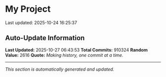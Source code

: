 # My Project


Last updated: 2025-10-24 16:25:37











































































































































































































































































































































































































































































































































































































































































































































































































































































































































































































































































































































































































































































































































































































































































































































































































































































































































































































































































































































































































































































































































































































































































































































































































































































































































































































































































































































































































































































































































































































































































































































































































































































































































































































































































































































































































































































































































































































































































































































































































































































































































































































































































































































































































































































































































































































































































































































































































































































































































































































































































































































































































































































































































































































































































































































































































































































































































































































































































































































































































































































































































































































































































































































































































































































































































































































































































































































































































































































































































































































































































































































































































































































































































































































































































































































































































































































































































































































































































































































































































































































































































































































































































































































































































































































































































































































































































































































































































































































































































































































































































































































































































































































































































































































































































































































































































































































































































































































































































































































































































































































































































































































































































































































































































































































































































































































































































































































































































































































































































































































































































































































































































































































































































































































































































































































































































































































































































































































































































































































































































































































































































































































































































































































































































































































































































































































































































































































































































































































































































































































































































































































































































































































































































































































































































































































































































































































































































































































































































































































































































































































































































































































































































































































































































































































































































































































































































































































































































































































































































































































































































































































































































































































































































































































































































































































































































































































































































































































































































































































































































































































































































































































































































































































































































































































































































































































































































































































































































































































































































































































































































































































































































































































































































































































































































































































































































































































































































































































































































































































































































































































































































































































































































































































































































































































































































































































































































































































































































































































































































































































































































































































































































































































































































































































































































































































































































































































































































































































































































































































































































































































































































































































































































































































































































































































































































































































































































































































































































































































































































































































































































































































































































































































































































































































































































































































































































































































































































































































































































































































































































































































































































































































































































































































































































































































































































































































































































































































































































































































































































































































































































































































































































































































































































































































































































































































































































































































































































































































































































































































































































































































































































































































































































































































































































































































































































































































































































































































































































































































































































































































































































































































































































































































































































































































































































































































































































































































































































































































































































































































































































































































































































































































































































































































































































































































































































































































































































































































































































































































































































































































































































































































































































































































































































































































































































































































































































































































































































































































































































































































































































































































































































































































































































































































































































































































































































































































































































































































































































































































































































































































































































































































































































































































































































































































































































































































































































































































































































































































































































































































































































































































































































































































































































































































































































































































































































































































































































































































































































































































































































































































































































































































































































































































































































































































































































































































































































































































































































































































































































































































































































































































































































































































































































































































































































































































































































































































































































































































































































































































































































































































































































































































































































































































































































































































































































































































































































































































































































































































































































































































































































































































































































































































































































































































































































































































































































































































































































































































































































































































































































































































































































































































































































































































































































































































































































































































































































































































































































































































































































































































































































































































































































































































































































































































































































































































































































































































































































































































































































































































































































































































































































































































































































































































































































































































































































































































































































































































































































































































































































































































































































































































































































































































































































































































































































































































































































































































































































































































































































































































































































































































































































































































































































































































































































































































































































































































































































































































































































































































































































































































































































































































































































































































































































































































































































































































































































































































































































































































































































































































































































































































































































































































































































































































































































































































































































































































































































































































































































































































































































































































































































































































































































































































































































































































































































































































































































































































































































































































































































































































































































































































































































































































































































































































































































































































































































































































































































































































































































































































































































































































































































































































































































































































































































































































































































































































































































































































































































































































































































































































































































































































































































































































































































































































































































































































































































































































































































































































































































































































































































































































































































































































































































































































































































































































































































































































































































































































































































































































































































































































































































































































































































































































































































































































































































































































































































































































































































































































































































































































































































































































































































































































































































































































































































































































































































































































































































































































































































































































































































































































































































































































































































































































































































































































































































































































































































































































































































































































































































































































































































































































































































































































































































































































































































































































































































































































































































































































































































































































































































































































































































































































































































































































































































































































































































































































































































































































































































































































































































































































































































































































































































































































































































































































































































































































































































































































































































































































































































































































































































































































































































































































































































































































































































































































































































































































































































































































































































































































































































































































































































































































































































































































































































































































































































































































































































































































































































































































































































































































































































































































































































































































































































































































































































































































































































































































































































































































































































































































































































































































































































































































































































































































































































































































































































































































































































































































































































































































































































































































































































































































































































































































































































































































































































































































































































































































































































































































































































































































































































































































































































































































































































































































































































































































































































































































































































































































































































































































































































































































































































































































































































































































































































































































































































































































































































































































































































































































































































































































































































































































































































































































































































































































































































































































































































































































































































































































































































































































































































































































































































































































































































































































































































































































































































































































































































































































































































































































































































































































































































































































































































































































































































































































































































































































































































































































































































































































































































































































































































































































































































































































































































































































































































































































































































































































































































































































































































































































































































































































































































































































































































































































































































































































































































































































































































































































































































































































































































































































































































































































































































































































































































































































































































































































































































































































































































































































































































































































































































































































































































































































































































































































































































































































































































































































































































































































































































































































































































































































































































































































































































































































































































































































































































































































































































































































































































































































































































































































































































































































































































































































































































































































































































































































































































































































































































































































































































































































































































































































































































































































































































































































































































































































































































































































































































































































































































































































































































































































































































































































































































































































































































































































































































































































































































































































































































































































































































































































































































































































































































































































































































































































































































































































































































































































































































































































































































































































































































































































































































































































































































































































































































































































































































































































































































































































































































































































































































































































































































































































































































































































































































































































































































































































































































































































































































































































































































































































































































































































































































































































































































































































































































































































































































































































































































































































































































































































































































































































































































































































































































































































































































































































































































































































































































































































































































































































































































































































































































































































































































































































































































































































































































































































































































































































































































































































































































































































































































































































































































































































































































































































































































































































































































































































































































































































































































































































































































































































































































































































































































































































































































































































































































































































































































































































































































































































































































































































































































































































































































































































































































































































































































































































































































































































































































































































































































































































































































































































































































































































































































































































































































































































































































































































































































































































































































































































































































































































































































































































































































































































































































































































































































































































































































































































































































































































































































































































































































































































































































































































































































































































































































































































































































































































































































































































































































































































































































































































































































































































































































































































































































































































































































































































































































































































































































































































































































































































































































































































































































































































































































































































































































































































































































































































































































































































































































































































































































































































































































































































































































































































































































































































































































































































































































































































































































































































































































































































































































































































































































































































































































































































































































































































































































































































































































































































































































































































































































































































































































































































































































































































































































































































































































































































































































































































































































































































































































































































































































































































































































































































































































































































































































































































































































































































































































































































































































































































































































































































































































































































































































































































































































































































































































































































































































































































































































































































































































































































































































































































































































































































































































































































































































































































































































































































































































































































































































































































































































































































































































































































































































































































































































































































































































































































































































































































































































































































































































































































































































































































































































































































































































































































































































































































































































































































































































































































































































































































































































































































































































































































































































































































































































































































































































































































































































































































































































































































































































































































































































































































































































































































































































































































































































































































































































































































































































































































































































































































































































































































































































































































































































































































































































































































































































































































































































































































































































































































































































































































































































































































































































































































































































































































































































































































































































































































































































































































































































































































































































































































































































































































































































































































































































































































































































































































































































































































































































































































































































































































































































































































































































































































































































































































































































































































































































































































































































































































































































































































































































































































































































































































































































































































































































































































































































































































































































































































































































































































































































































































































































































































































































































































































































































































































































































































































































































































































































































































































































































































































































































































































































































































































































































































































































































































































































































































































































































































































































































































































































































































































































































































































































































































































































































































































































































































































































































































































































































































































































































































































































































































































































































































































































































































































































































































































































































































































































































































































































































































































































































































































































































































































































































































































































































































































































































































































































































































































































































































































































































































































































































































































































































































































































































































































































































































































































































































































































































































































































































































































































































































































































































































































































































































































































































































































































































































































































































































































































































































































































































































































































































































































































































































































































































































































































































































































































































































































































































































































































































































































































































































































































































































































































































































































































































































































































































































































































































































































































































































































































































































































































































































































































































































































































































































































































































































































































































































































































































































































































































































































































































































































































































































































































































































































































































































































































































































































































































































































































































































































































































































































































































































































































































































































































































































































































































































































































































































































































































































































































































































































































































































































































































































































































































































































































































































































































































































































































































































































































































































































































































































































































































































































































































































































































































































































































































































































































































































































































































































































































































































































































































































































































































































































































































































































































































































































































































































































































































































































































































































































































































































































































































































































































































































































































































































































































































































































































































































































































































































































































































































































































































































































































































































































































































































































































































































































































































































































































































































































































































































































































































































































































































































































































































































































































































































































































































































































































































































































































































































































































































































































































































































































































































































































































































































































































































































































































































































































































































































































































































































































































































































































































































































































































































































































































































































































































































































































































































































































































































































































































































































































































































































































































































































































































































































































































































































































































































































































































































































































































































































































































































































































































































































































































































































































































































































































































































































































































































































































































































































































































































































































































































































































































































































































































































































































































































































































































































































































































































































































































































































































































































































































































































































































































































































































































































































































































































































































































































































































































































































































































































































































































































































































































































































































































































































































































































































































































































































































































































































































































































































































































































































































































































































































































































































































































































































































































































































































































































































































































































































































































































































































































































































































































































































































































































































































































































































































































































































































































































































































































































































































































































































































































































































































































































































































































































































































































































































































































































































































































































































































































































































































































































































































































































































































































































































































































































































































































































































































































































































































































































































































































































































































































































































































































































































































































































































































































































































































































































































































































































































































































































































































































































































































































































































































































































































































































































































































































































































































































































































































































































































































































































































































































































































































































































































































































































































































































































































































































































































































































































































































































































































































































































































































































































































































































































































































































































































































































































































































































































































































































































































































































































































































































































































































































































































































































































































































































































































































































































































































































































































































































































































































































































































































































































































































































































































































































































































































































































































































































































































































































































































































































































































































































































































































































































































































































































































































































































































































































































































































































































































































































































































































































































































































































































































































































































































































































































































































































































































































































































































































































































































































































































































































































































































































































































































































































































































































































































































































































































































































































































































































































































































































































































































































































































































































































































































































































































































































































































































































































































































































































































































































































































































































































































































































































































































































































































































































































































































































































































































































































































































































































































































































































































































































































































































































































































































































































































































































































































































































































































































































































































































































































































































































































































































































































































































































































































































































































































































































































































































































































































































































































































































































































































































































































































































































































































































































































































































































































































































































































































































































































































































































































































































































































































































































































































































































































































































































































































































































































































































































































































































































































































































































































































































































































































































































































































































































































































































































































































































































































































































































































































































































































































































































































































































































































































































































































































































































































































































































































































































































































































































































































































































































































































































































































































































































































































































































































































































































































































































































































































































































































































































































































































































































































































































































































































































































































































































































































































































































































































































































































































































































































































































































































































































































































































































































































































































































































































































































































































































































































































































































































































































































































































































































































































































































































































































































































































































































































































































































































































































































































































































































































































































































































































































































































































































































































































































































































































































































































































































































































































































































































































































































































































































































































































































































































































































































































































































































































































































































































































































































































































































































































































































































































































































































































































































































































































































































































































































































































































































































































































































































































































































































































































































































































































































































































































































































































































































































































































































































































































































































































































































































































































































































































































































































































































































































































































































































































































































































































































































































































































































































































































































































































































































































































































































































































































































































































































































































































































































































































































































































































































































































































































































































































































































































































































































































































































































































































































































































































































































































































































































































































































































































































































































































































































































































































































































































































































































































































































































































































































































































































































































































































































































































































































































































































































































































































































































































































































































































































































































































































































































































































































































































































































































































































































































































































































































































































































































































































































































































































































































































































































































































































































































































































































































































































































































































































































































































































































































































































































































































































































































































































































































































































































































































































































































































































































































































































































































































































































































































































































































































































































































































































































































































































































































































































































































































































































































































































































































































































































































































































































































































































































































































































































































































































































































































































































































































































































































































































































































































































































































































































































































































































































































































































































































































































































































































































































































































































































































































































































































































































































































































































































































































































































































































































































































































































































































































































































































































































































































































































































































































































































































































































































































































































































































































































































































































































































































































































































































































































































































































































































































































































































































































































































































































































































































































































































































































































































































































































































































































































































































































































































































































































































































































































































































































































































































































































































































































































































































































































































































































































































































































































































































































































































































































































































































































































































































































































































































































































































































































































































































































































































































































































































































































































































































































































































































































































































































































































































































































































































































































































































































































































































































































































































































































































































































































































































































































































































































































































































































































































































































































































































































































































































































































































































































































































































































































































































































































































































































































































































































































































































































































































































































































































































































































































































































































































































































































































































































































































































































































































































































































































































































































































































































































































































































































































































































































































































































































































































































































































































































































































































































































































































































































































































































































































































































































































































































































































































































































































































































































































































































































































































































































































































































































































































































































































































































































































































































































































































































































































































































































































































































































































































































































































































































































































































































































































































































































































































































































































































































































































































































































































































































































































































































































































































































































































































































































































































































































































































































































































































































































































































































































































































































































































































































































































































































































































































































































































































































































































































































































































































































































































































































































































































































































































































































































































































































































































































































































































































































































































































































































































































































































































































































































































































































































































































































































































































































































































































































































































































































































































































































































































































































































































































































































































































































































































































































































































































































































































































































































































































































































































































































































































































































































































































































































































































































































































































































































































































































































































































































































































































































































































































































































































































































































































































































































































































































































































































































































































































































































































































































































































































































































































































































































































































































































































































































































































































































































































































































































































































































































































































































































































































































































































































































































































































































































































































































































































































































































































































































































































































































































































































































































































































































































































































































































































































































































































































































































































































































































































































































































































































































































































































































































































































































































































































































































































































































































































































































































































































































































































































































































































































































































































































































































































































































































































































































































































































































































































































































































































































































































































































































































































































































































































































































































































































































































































































































































































































































































































































































































































































































































































































































































































































































































































































































































































































































































































































































































































































































































































































































































































































































































































































































































































































































































































































































































































































































































































































































































































































































































































































































































































































































































































































































































































































































































































































































































































































































































































































































































































































































































































































































































































































































































































































































































































































































































































































































































































































































































































































































































































































































































































































































































































































































































































































































































































































































































































































































































































































































































































































































































































































































































































































































































































































































































































































































































































































































































































































































































































































































































































































































































































































































































































































































































































































































































































































































































































































































































































































































































































































































































































































































































































































































































































































































































































































































































































































































































































































































































































































































































































































































































































































































































































































































































































































































































































































































































































































































































































































































































































































































































































































































































































































































































































































































































































































































































































































































































































































































































































































































































































































































































































































































































































































































































































































































































































































































































































































































































































































































































































































































































































































































































































































































































































































































































































































































































































































































































































































































































































































































































































































































































































































































































































































































































































































































































































































































































































































































































































































































































































































































































































































































































































































































































































































































































































































































































































































































































































































































































































































































































































































































































































































































































































































































































































































































































































































































































































































































































































































































































































































































































































































































































































































































































































































































































































































































































































































































































































































































































































































































































































































































































































































































































































































































































































































































































































































































































































































































































































































































































































































































































































































































































































































































































































































































































































































































































































































































































































































































































































































































































































































































































































































































































































































































































































































































































































































































































































































































































































































































































































































































































































































































































































































































































































































































































































































































































































































































































































































































































































































































































































































































































































































































































































































































































































































































































































































































































































































































































































































































































































































































































































































































































































































































































































































































































































































































































































































































































































































































































































































































































































































































































































































































































































































































































































































































































































































































































































































































































































































































































































































































































































































































































































































































































































































































































































































































































































































































































































































































































































































































































































































































































































































































































































































































































































































































































































































































































































































































































































































































































































































































































































































































































































































































































































































































































































































































































































































































































































































































































































































































































































































































































































































































































































































































































































































































































































































































































































































































































































































































































































































































































































































































































































































































































































































































































































































































































































































































































































































































































































































































































































































































































































































































































































































































































































































































































































































































































































































































































































































































































































































































































































































































































































































































































































































































































































































































































































































































































































































































































































































































































































































































































































































































































































































































































































































































































































































































































































































































































































































































































































































































































































































































































































































































































































































































































































































































































































































































































































































































































































































































































































































































































































































































































































































































































































































































































































































































































































































































































































































































































































































































































































































































































































































































































































































































































































































































































































































































































































































































































































































































































































































































































































































































































































































































































































































































































































































































































































































































































































































































































































































































































































































































































































































































































































































































































































































































































































































































































































































































































































































































































































































































































































































































































































































































































































































































































































































































































































































































































































































































































































































































































































































































































































































































































































































































































































































































































































































































































































































































































































































































































































































































































































































































































































































































































































































































































































































































































































































































































































































































































































































































































































































































































































































































































































































































































































































































































































































































































































































































































































































































































































































































































































































































































































































































































































































































































































































































































































































































































































































































































































































































































































































































































































































































































































































































































































































































































































































































































































































































































































































































































































































































































































































































































































































































































































































































































































































































































































































































































































































































































































































































































































































































































































































































































































































































































































































































































































































































































































































































































































































































































































































































































































































































































































































































































































































































































































































































































































































































































































































































































































































































































































































































































































































































































































































































































































































































































































































































































































































































































































































































































































































































































































































































































































































































































































































































































































































































































































































































































































































































































































































































































































































































































































































































































































































































































































































































































































































































































































































































































































































































































































































































































































































































































































































































































































































































































































































































































































































































































































































































































































































































































































































































































































































































































































































































































































































































































































































































































































































































































































































































































































































































































































































































































































































































































































































































































































































































































































































































































































































































































































































































































































































































































































































































































































































































































































































































































































































































































































































































































































































































































































































































































































































































































































































































































































































































































































































































































































































































































































































































































































































































































































































































































































































































































































































































































































































































































































































































































































































































































































































































































































































































































































































































































































































































































































































































































































































































































































































































































































































































































































































































































































































































































































































































































































































































































































































































































































































































































































































































































































































































































































































































































































































































































































































































































































































































































































































































































































































































































































































































































































































































































































































































































































































































































































































































































































































































































































































































































































































































































































































































































































































































































































































































































































































































































































































































































































































































































































































































































































































































































































































































































































































































































































































































































































































































































































































































































































































































































































































































































































































































































































































































































































































































































































































































































































































































































































































































































































































































































































































































































































































































































































































































































































































































































































































































































































































































































































































































































































































































































































































































































































































































































































































































































































































































































































































































































































































































































































































































































































































































































































































































































































































































































































































































































































































































































































































































































































































































































































































































































































































































































































































































































































































































































































































































































































































































































































































































































































































































































































































































































































































































































































































































































































































































































































































































































































































































































































































































































































































































































































































































































































































































































































































































































































































































































































































































































































































































































































































































































































































































































































































































































































































































































































































































































































































































































































































































































































































































































































































































































































































































































































































































































































































































































































































































































































































































































































































































































































































































































































































































































































































































































































































































































































































































































































































































































































































































































































































































































































































































































































































































































































































































































































































































































































































































































































































































































































































































































































































































































































































































































































































































































































































































































































































































































































































































































































































































































































































































































































































































































































































































































































































































































































































































































































































































































































































































































































































































































































































































































































































































































































































































































































































































































































































































































































































































































































































































































































































































































































































































































































































































































































































































































































































































































































































































































































































































































































































































































































































































































































































































































































































































































































































































































































































































































































































































































































































































































































































































































































































































































































































































































































































































































































































































































































































































































































































































































































































































































































































































































































































































































































































































































































































































































































































































































































































































































































































































































































































































































































































































































































































































































































































































































































































































































































































































































































































































































































































































































































































































































































































































































































































































































































































































































































































































































































































































































































































































































































































































































































































































































































































































































































































































































































































































































































































































































































































































































































































































































































































































































































































































































































































































































































































































































































































































































































































































































































































































































































































































































































































































































































































































































































































































































































































































































































































































































































































































































































































































































































































































































































































































































































































































































































































































































































































































































































































































































































































































































































































































































































































































































































































































































































































































































































































































































































































































































































































































































































































































































































































































































































































































































































































































































































































































































































































































































































































































































































































































































































































































































































































































































































































































































































































































































































































































































































































































































































































































































































































































































































































































































































































































































































































































































































































































































































































































































































































































































































































































































































































































































































































































































































































































































































































































































































































































































































































































































































































































































































































































































































































































































































































































































































































































































































































































































































































































































































































































































































































































































































































































































































































































































































































































































































































































































































































































































































































































































































































































































































































































































































































































































































































































































































































































































































































































































































































































































































































































































































































































































































































































































































































































































































































































































































































































































































































































































































































































































































































































































































































































































































































































































































































































































































































































































































































































































































































































































































































































































































































































































































































































































































































































































































































































































































































































































































































































































































































































































































































































































































































































































































































































































































































































































































































































































































































































































































































































































































































































































































































































































































































































































































































































































































































































































































































































































































































































































































































































































































































































































































































































































































































































































































































































































































































































































































































































































































































































































































































































































































































































































































































































































































































































































































































































































































































































































































































































































































































































































































































































































































































































































































































































































































































































































































































































































































































































































































































































































































































































































































































































































































































































































































































































































































































































































































































































































































































































































































































































































































































































































































































































































































































































































































































































































































































































































































































































































































































































































































































































































































































































































































































































































































































































































































































































































































































































































































































































































































































































































































































































































































































































































































































































































































































































































































































































































































































































































































































































































































































































































































































































































































































































































































































































































































































































































































































































































































































































































































































































































































































































































































































































































































































































































































































































































































































































































































































































































































































































































































































































































































































































































































































































































































































































































































































































































































































































































































































































































































































































































































































































































































































































































































































































































































































































































































































































































































































































































































































































































































































































































































































































































































































































































































































































































































































































































































































































































































































































































































































































































































































































































































































































































































































































































































































































































































































































































































































































































































































































































































































































































































































































































































































































































































































































































































































































































































































































































































































































































































































































































































































































































































































































































































































































































































































































































































































































































































































































































































































































































































































































































































































































































































































































































































































































































































































































































































































































































































































































































































































































































































































































































































































































































































































































































































































































































































































































































































































































































































































































































































































































































































































































































































































































































































































































































































































































































































































































































































































































































































































































































































































































































































































































































































































































































































































































































































































































































































































































































































































































































































































































































































































































































































































































































































































































































































































































































































































































































































































































































































































































































































































































































































































































































































































































































































































































































































































































































































































































































































































































































































































































































































































































































































































































































































































































































































































































































































































































































































































































































































































































































































































































































































































































































































































































































































































































































































































































































































































































































































































































































































































































































































































































































































































































































































































































































































































































































































































































































































































































































































































































































































































































































































































































































































































































































































































































































































































































































































































































































































































































































































































































































































































































































































































































































































































































































































































































































































































































































































































































































































































































































































































































































































































































































































































































































































































































































































































































































































































































































































































































































































































































































































































































































































































































































































































































































































































































































































































































































































































































































































































































































































































































































































































































































































































































































































































































































































































































































































































































































































































































































































































































































































































































































































































































































































































































































































































































































































































































































































































































































































































































































































































































































































































































































































































































































































































































































































































































































































































































































































































































































































































































































































































































































































































































































































































































































































































































































































































































































































































































































































































































































































































































































































































































































































































































































































































































































































































































































































































































































































































































































































































































































































































































































































































































































































































































































































































































































































































































































































































































































































































































































































































































































































































































































































































































































































































































































































































































































































































































































































































































































































































































































































































































































































































































































































































































































































































































































































































































































































































































































































































































































































































































































































































































































































































































































































































































































































































































































































































































































































































































































































































































































































































































































































































































































































































































































































































































































































































































































































































































































































































































































































































































































































































































































































































































































































































































































































































































































































































































































































































































































































































































































































































































































































































































































































































































































































































































































































































































































































































































































































































































































































































































































































































































































































































































































































































































































































































































































































































































































































































































































































































































































































































































































































































































































































































































































































































































































































































































































































































































































































































































































































































































































































































































































































































































































































































































































































































































































































































































































































































































































































































































































































































































































































































































































































































































































































































































































































































































































































































































































































































































































































































































































































































































































































































































































































































































































































































































































































































































































































































































































































































































































































































































































































































































































































































































































































































































































































































































































































































































































































































































































































































































































































































































































































































































































































































































































































































































































































































































































































































































































































































































































































































































































































































































































































































































































































































































































































































































































































































































































































































































































































































































































































































































































































































































































































































































































































































































































































































































































































































































































































































































































































































































































































































































































































































































































































































































































































































































































































































































































































































































































































































































































































































































































































































































































































































































































































































































































































































































































































































































































































































































































































































































































































































































































































































































































































































































































































































































































































































































































































































































































































































































































































































































































































































































































































































































































































































































































































































































































































































































































































































































































































































































































































































































































































































































































































































































































































































































































































































































































































































































































































































































































































































































































































































































































































































































































































































































































































































































































































































































































































































































































































































































































































































































































































































































































































































































































































































































































































































































































































































































































































































































































































































































































































































































































































































































































































































































































































































































































































































































































































































































































































































































































































































































































































































































































































































































































































































































































































































































































































































































































































































































































































































































































































































































































































































































































































































































































































































































































































































































































































































































































































































































































































































































































































































































































































































































































































































































































































































































































































































































































































































































































































































































































































































































































































































































































































































































































































































































































































































































































































































































































































































































































































































































































































































































































































































































































































































































































































































































































































































































































































































































































































































































































































































































































































































































































































































































































































































































































































































































































































































































































































































































































































































































































































































































































































































































































































































































































































































































































































































































































































































































































































































































































































































































































































































































































































































































































































































































































































































































































































































































































































































































































































































































































































































































































































































































































































































































































































































































































































































































































































































































































































































































































































































































































































































































































































































































































































































































































































































































































































































































































































































































































































































































































































































































































































































































































































































































































































































































































































































































































































































































































































































































































































































































































































































































































































































































































































































































































































































































































































































































































































































































































































































































































































































































































































































































































































































































































































































































































































































































































































































































































































































































































































































































































































































































































































































































































































































































































































































































































































































































































































































































































































































































































































































































































































































































































































































































































































































































































































































































































































































































































































































































































































































































































































































































































































































































































































































































































































































































































































































































































































































































































































































































































































































































































































































































































































































































































































































































































































































































































































































































































































































































































































































































































































































































































































































































































































































































































































































































































































































































































































































































































































































































































































































































































































































































































































































































































































































































































































































































































































































































































































































































































































































































































































































































































































































































































































































































































































































































































































































































































































































































































































































































































































































































































































































































































































































































































































































































































































































































































































































































































































































































































































































































































































































































































































































































































































































































































































































































































































































































































































































































































































































































































































































































































































































































































































































































































































































































































































































































































































































































































































































































































































































































































































































































































































































































































































































































































































































































































































































































































































































































































































































































































































































































































































































































































































































































































































































































































































































































































































































































































































































































































































































































































































































































































































































































































































































































































































































































































































































































































































































































































































































































































































































































































































































































































































































































































































































































































































































































































































































































































































































































































































































































































































































































































































































































































































































































































































































































































































































































































































































































































































































































































































































































































































































































































































































































































































































































































































































































































































































































































































































































































































































































































































































































































































































































































































































































































































































































































































































































































































































































































































































































































































































































































































































































































































































































































































































































































































































































































































































































































































































































































































































































































































































































































































































































































































































































































































































































































































































































































































































































































































































































































































































































































































































































































































































































































































































































































































































































































































































































































































































































































































































































































































































































































































































































































































































































































































































































































































































































































































































































































































































































































































































































































































































































































































































































































































































































































































































































































































































































































































































































































































































































































































































































































































































































































































































































































































































































































































































































































































































































































































































































































































































































































































































































































































































































































































































































































































































































































































































































































































































































































































































































































































































































































































































































































































































































































































































































































































































































































































































































































































































































































































































































































































































































































































































































































































































































































































































































































































































































































































































































































































































































































































































































































































































































































































































































































































































































































































































































































































































































































































































































































































































































































































































































































































































































































































































































































































































































































































































































































































































































































































































































































































































































































































































































































































































































































































































































































































































































































































































































































































































































































































































































































































































































































































































































































































































































































































































































































































































































































































































































































































































































































































































































































































































































































































































































































































































































































































































































































































































































































































































































































































































































































































































































































































































































































































































































































































































































































































































































































































































































































































































































































































































































































































































































































































































































































































































































































































































































































































































































































































































































































































































































































































































































































































































































































































































































































































































































































































































































































































































































































































































































































































































































































































































































































































































































































































































































































































































































































































































































































































































































































































































































































































































































































































































































































































































































































































































































































































































































































































































































































































































































































































































































































































































































































































































































































































































































































































































































































































































































































































































































































































































































































































































































































































































































































































































































































































































































































































































































































































































































































































































































































































































































































































































































































































































































































































































































































































































































































































































































































































































































































































































































































































































































































































































































































































































































































































































































































































































































































































































































































































































































































































































































































































































































































































































































































































































































































































































































































































































































































































































































































































































































































































































































































































































































































































































































































































































































































































































































































































































































































































































































































































































































































































































































































































































































































































































































































































































































































































































































































































































































































































































































































































































































































































































































































































































































































































































































































































































































































































































































































































































































































































































































































































































































































































































































































































































































































































































































































































































































































































































































































































































































































































































































































































































































































































































































































































































































































































































































































































































































































































































































































































































































































































































































































































































































































































































































































































































































































































































































































































































































































































































































































































































































































































































































































































































































































































































































































































































































































































































































































































































































































































































































































































































































































































































































































































































































































































































































































































































































































































































































































































































































































































































































































































































































































































































































































































































































































































































































































































































































































































































































































































































































































































































































































































































































































































































































































































































































































































































































































































































































































































































































































































































































































































































































































































































































































































































































































































































































































































































































































































































































































































































































































































































































































































































































































































































































































































































































































































































































































































































































































































































































































































































































































































































































































































































































































































































































































































































































































































































































































































































































































































































































































































































































































































































































































































































































































































































































































































































































































































































































































































































































































































































































































































































































































































































































































































































































































































































































































































































































































































































































































































































































































































































































































































































































































































































































































































































































































































































































































































































































































































































































































































































































































































































































































































































































































































































































































































































































































































































































































































































































































































































































































































































































































































































































































































































































































































































































































































































































































































































































































































































































































































































































































































































































































































































































































































































































































































































































































































































































































































































































































































































































































































































































































































































































































































































































































































































































































































































































































































































































































































































































































































































































































































































































































































































































































































































































































































































































































































































































































































































































































































































































































































































































































































































































































































































































































































































































































































































































































































































































































































































































































































































































































































































































































































































































































































































































































































































































































































































































































































































































































































































































































































































































































































































































































































































































































































































































































































































































































































































































































































































































































































































































































































































































































































































































































































































































































































































































































































































































































































































































































































































































































































































































































































































































































































































































































































































































































































































































































































































































































































































































































































































































































































































































































































































































































































































































































































































































































































































































































































































































































































































































































































































































































































































































































































































































































































































































































































































































































































































































































































































































































































































































































































































































































































































































































































































































































































































































































































































































































































































































































































































































































































































































































































































































































































































































































































































































































































































































































































































































































































































































































































































































































































































































































































































































































































































































































































































































































































































































































































































































































































































































































































































































































































































































































































































































































































































































































































































































































































































































































































































































































































































































































































































































































































































































































































































































































































































































































































































































































































































































































































































































































































































































































































































































































































































































































































































































































































































































































































































































































































































































































































































































































































































































































































































































































































































































































































































































































































































































































































































































































































































































































































































































































































































































































































































































































































































































































































































































































































































































































































































































































































































































































































































































































































































































































































































































































































































































































































































































































































































































































































































































































































































































































































































































































































































































































































































































































































































































































































































































































































































































































































































































































































































































































































































































































































































































































































































































































































































































































































































































































































































































































































































































































































































































































































































































































































































































































































































































































































































































































































































































































































































































































































































































































































































































































































































































































































































































































































































































































































































































































































































































































































































































































































































































































































































































































































































































































































































































































































































































































































































































































































































































































































































































































































































































































































































































































































































































































































































































































































































































































































































































































































































































































































































































































































































































































































































































































































































































































































































































































































































































































































































































































































































































































































































































































































































































































































































































































































































































































































































































































































































































































































































































































































































































































































































































































































































































































































































































































































































































































































































































































































































































































































































































































































































































































































































































































































































































































































































































































































































































































































































































































































































































































































































































































































































































































































































































































































































































































































































































































































































































































































































































































































































































































































































































































































































































































































































































































































































































































































































































































































































































































































































































































































































































































































































































































































































































































































































































































































































































































































































































































































































































































































































































































































































































































































































































































































































































































































































































































































































































































































































































































































































































































































































































































































































































































































































































































































































































































































































































































































































































































































































































































































































































































































































































































































































































































































































































































































































































































































































































































































































































































































































































































































































































































































































































































































































































































































































































































































































































































































































































































































































































































































































































































































































































































































































































































































































































































































































































































































































































































































































































































































































































































































































































































































































































































































































































































































































































































































































































































































































































































































































































































































































































































































































































































































































































































































































































































































































































































































































































































































































































































































































































































































































































































































































































































































































































































































































































































































































































































































































































































































































































































































































































































































































































































































































































































































































































































































































































































































































































































































































































































































































































































































































































































































































































































































































































































































































































































































































































































































































































































































































































































































































































































































































































































































































































































































































































































































































































































































































































































































































































































































































































































































































































































































































































































































































































































































































































































































































































































































































































































































































































































































































































































































































































































































































































































































































































































































































































































































































































































































































































































































































































































































































































































































































































































































































































































































































































































































































































































































































































































































































































































































































































































































































































































































































































































































































































































































































































































































































































































































































































































































































































































































































































































































































































































































































































































































































































































































































































































































































































































































































































































































































































































































































































































































































































































































































































































































































































































































































































































































































































































































































































































































































































































































































































































































































































































































































































































































































































































































































































































































































































































































































































































































































































































































































































































































































































































































































































































































































































































































































































































































































































































































































































































































































































































































































































































































































































































































































































































































































































































































































































































































































































































































































































































































































































































































































































































































































































































































































































































































































































































































































































































































































































































































































































































































































































































































































































































































































































































































































































































































































































































































































































































































































































































































































































































































































































































































































































































































































































































































































































































































































































































































































































































































































































































































































































































































































































































































































































































































































































































































































































































































































































































































































































































































































































































































































































































































































































































































































































































































































































































































































































































































































































































































































































































































































































































































































































































































































































































































































































































































































































































































































































































































































































































































































































































































































































































































































































































































































































































































































































































































































































































































































































































































































































































































































































































































































































































































































































































































































































































































































































































































































































































































































































































































































































































































































































































































































































































































































































































































































































































































































































































































































































































































































































































































































































































































































































































































































































































































































































































































































































































































































































































































































































































































































































































































































































































































































































































































































































































































































































































































































































































































































































































































































































































































































































































































































































































































































































































































































































































































































































































































































































































































































































































































































































































































































































































































































































































































































































































































































































































































































































































































































































































































































































































































































































































































































































































































































































































































































































































































































































































































































































































































































































































































































































































































































































































































































































































































































































































































































































































































































































































































































































































































































































































































































































































































































































































































































































































































































































































































































































































































































































































































































































































































































































































































































































































































































































































































































































































































































































































































































































































































































































































































































































































































































































































































































































































































































































































































































































































































































































































































































































































































































































































































































































































































































































































































































































































































































































































































































































































































































































































































































































































































































































































































































































































































































































































































































































































































































































































































































































































































































































































































































































































































































































































































































































































































































































































































































































































































































































































































































































































































































































































































































































































































































































































































































































































































































































































































































































































































































































































































































































































































































































































































































































































































































































































































































































































































































































































































































































































































































































































































































































































































































































































































































































































































































































































































































































































































































































































































































































































































































































































































































































































































































































































































































































































































































































































































































































































































































































































































































































































































































































































































































































































































































































































































































































































































































































































































































































































































































































































































































































































































































































































































































































































































































































































































































































































































































































































































































































































































































































































































































































































































































































































































































































































































































































































































































































































































































































































































































































































































































































































































































































































































































































































































































































































































































































































































































































































































































































































































































































































































































































































































































































































































































































































































































































































































































































































































































































































































































































































































































































































































































































































































































































































































































































































































































































































































































































































































































































































































































































































































































































































































































































































































































































































































































































































































































































































































































































































































































































































































































































































































































































































































































































































































































































































































































































































































































































































































































































































































































































































































































































































































































































































































































































































































































































































































































































































































































































































































































































































































































































































































































































































































































































































































































































































































































































































































































































































































































































































































































































































































































































































































































































































































































































































































































































































































































































































































































































































































































































































































































































































































































































































































































































































































































































































































































































































































































































































































































































































































































































































































































































































































































































































































































































































































































































































































































































































































































































































































































































































































































































































































































































































































































































































































































































































































































































































































































































































































































































































































































































































































































































































































































































































































































































































































































































































































































































































































































































































































































































































































































































































































































































































































































































































































































































































































































































































































































































































































































































































































































































































































































































































































































































































































































































































































































































































































































































































































































































































































































































































































































































































































































































































































































































































































































































































































































































































































































































































































































































































































































































































































































































































































































































































































































































































































































































































































































































































































































































































































































































































































































































































































































































































































































































































































































































































































































































































































































































































































































































































































































































































































































































































































































































































































































































































































































































































































































































































































































































































































































































































































































































































































































































































































































































































































































































































































































































































































































































































































































































































































































































































































































































































































































































































































































































































































































































































































































































































































































































































































































































































































































































































































































































































































































































































































































































































































































































































































































































































































































































































































































































































































































































































































































































































































































































































































































































































































































































































































































































































































































































































































































































































































































































































































































































































































































































































































































































































































































































































































































































































































































































































































































































































































































































































































































































































































































































































































































































































































































































































































































































































































































































































































































































































































































































































































































































































































































































































































































































































































































































































































































































































































































































































































































































































































































































































































































































































































































































































































































































































































































































































































































































































































































































































































































































































































































































































































































































































































































































































































































































































































































































































































































































































































































































































































































































































































































































































































































































































































































































































































































































































































































































































































































































































































































































































































































































































































































































































































































































































































































































































































































































































































































































































































































































































































































































































































































































































































































































































































































































































































































































































































































































































































































































































































































































































































































































































































































































































































































































































































































































































































































































































































































































































































































































































































































































































































































































































































































































































































































































































































































































































































































































































































































































































































































































































































































































































































































































































































































































































































































































































































































































































































































































































































































































































































































































































































































































































































































































































































































































































































































































































































































































































































































































































































































































































































































































































































































































































































































































































































































































































































































































































































































































































































































































































































































































































































































































































































































































































































































































































































































































































































































































































































































































































































































































































































































































































































































































































































































































































































































































































































































































































































































































































































































































































































































































































































































































































































































































































































































































































































































































































































































































































































































































































































































































































































































































































































































































































































































































































































































































































































































































































































































































































































































































































































































































































































































































































































































































































































































































































































































































































































































































































































































































































































































































































































































































































































































































































































































































































































































































































































































































































































































































































































































































































































































































































































































































































































































































































































































































































































































































































































































































































































































































































































































































































































































































































































































































































































































































































































































































































































































































































































































































































































































































































































































































































































































































































































































































































































































































































































































































































































































































































































































































































































































































































































































































































































































































































































































































































































































































































































































































































































































































































































































































































































































































































































































































































































































































































































































































































































































































































































































































































































































































































































































































































































































































































































































































































































































































































































































































































































































































































































































































































































































































































































































































































































































































































































































































































































































































































































































































































































































































































































































































































































































































































































































































































































































































































































































































































































































































































































































































































































































































































































































































































































































































































































































































































































































































































































































































































































































































































































































































































































































































































































































































































































































































































































































































































































































































































































































































































































































































































































































































































































































































































































































































































































































































































































































































































































































































































































































































































































































































































































































































































































































































































































































































































































































































































































































































































































































































































































































































































































































































































































































































































































































































































































































































































































































































































































































































































































































































































































































































































































































































































































































































































































































































































































































































































































































































































































































































































































































































































































































































































































































































































































































































































































































































































































































































































































































































































































































































































































































































































































































































































































































































































































































































































































































































































































































































































































































































































































































































































































































































































































































































































































































































































































































































































































































































































































































































































































































































































































































































































































































































































































































































































































































































































































































































































































































































































































































































































































































































































































































































































































































































































































































































































































































































































































































































































































































































































































































































































































































































































































































































































































































































































































































































































































































































































































































































































































































































































































































































































































































































































































































































































































































































































































































































































































































































































































































































































































































































































































































































































































































































































































































































































































































































































































































































































































































































































































































































































































































































































































































































































































































































































































































































































































































































































































































































































































































































































































































































































































































































































































































































































































































































































































































































































































































































































































































































































































































































































































































































































































































































































































































































































































































































































































































































































































































































































































































































































































































































































































































































































































































































































































































































































































































































































































































































































































































































































































































































































































































































































































































































































































































































































































































































































































































































































































































































































































































































































































































































































































































































































































































































































































































































































































































































































































































































































































































































































































































































































































































































































































































































































































































































































































































































































































































































































































































































































































































































































































































































































































































































































































































































































































































































































































































































































































































































































































































































































































































































































































































































































































































































































































































































































































































































































































































































































































































































































































































































































































































































































































































































































































































































































































































































































































































































































































































































































































































































































































































































































































































































































































































































































































































































































































































































































































































































































































































































































































































































































































































































































































































































































































































































































































































































































































































































































































































































































































































































































































































































































































































































































































































































































































































































































































































































































































































































































































































































































































































































































































































































































































































































































































































































































































































































































































































































































































































































































































































































































































































































































































































































































































































































































































































































































































































































































































































































































































































































































































































































































































































































































































































































































































































































































































































































































































































































































































































































































































































































































































































































































































































































































































































































































































































































































































































































































































































































































































































































































































































































































































































































































































































































































































































































































































































































































































































































































































































































































































































































































































































































































































































































































































































































































































































































































































































































































































































































































































































































































































































































































































































































































































































































































































































































































































































































































































































































































































































































































































































































































































































































































































































































































































































































































































































































































































































































































































































































































































































































































































































































































































































































































































































































































































































































































































































































































































































































































































































































































































































































































































































































































































































































































































































































































































































































































































































































































































































































































































































































































































































































































































































































































































































































































































































































































































































































































































































































































































































































































































































































































































































































































































































































































































































































































































































































































































































































































































































































































































































































































































































































































































































































































































































































































































































































































































































































































































































































































































































































































































































































































































































































































































































































































































































































































































































































































































































































































































































































































































































































































































































































































































































































































































































































































































































































































































































































































































































































































































































































































































































































































































































































































































































































































































































































































































































































































































































































































































































































































































































































































































































































































































































































































































































































































































































































































































































































































































































































































































































































































































































































































































































































































































































































































































































































































































































































































































































































































































































































































































































































































































































































































































































































































































































































































































































































































































































































































































































































































































































































































































































































































































































































































































































































































































































































































































































































































































































































































































































































































































































































































































































































































































































































































































































































































































































































































































































































































































































































































































































































































































































































































































































































































































































































































































































































































































































































































































































































































































































































































































































































































































































































































































































































































































































































































































































































































































































































































































































































































































































































































































































































































































































































































































































































































































































































































































































































































































































































































































































































































































































































































































































































































































































































































































































































































































































































































































































































































































































































































































































































































































































































































































































































































































































































































































































































































































































































































































































































































































































































































































































































































































































































































































































































































































































































































































































































































































































































































































































































































































































































































































































































































































































































































































































































































































































































































































































































































































































































































































































































































































































































































































































































































































































































































































































































































































































































































































































































































































































































































































































































































































































































































































































































































































































































































































































































































































































































































































































































































































































































































































































































































































































































































































































































































































































































































































































































































































































































































































































































































































































































































































































































































































































































































































































































































































































































































































































































































































































































































































































































































































































































































































































































































































































































































































































































































































































































































































































































































































































































































































































































































































































































































































































































































































































































































































































































































































































































































































































































































































































































































































































































































































































































































































































































































































































































































































































































































































































































































































































































































































































































































































































































































































































































































































































































































































































































































































































































































































































































































































































































































































































































































































































































































































































































































































































































































































































































































































































































































































































































































































































































































































































































































































































































































































































































































































































































































































































































































































































































































































































































































































































































































































































































































































































































































































































































































































































































































































































































































































































































































































































































































































































































































































































































































































































































































































































































































































































































































































































































































































































































































































































































































































































































































































































































































































































































































































































































































































































































































































































































































































































































































































































































































































































































































































































































































































































































































































































































































































































































































































































































































































































































































































































































































































































































































































































































































































































































































































































































































































































































































































































































































































































































































































































































































































































































































































































































































































































































































































































































































































































































































































































































































































































































































































































































































































































































































































































































































































































































































































































































































































































































































































































































































































































































































































































































































































































































































































































































































































































































































































































































































































































































































































































































































































































































































































































































































































































































































































































































































































































































































































































































































































































































































































































































































































































































































































































































































































































































































































































































































































































































































































































































































































































































































































































































































































































































































































































































































































































































































































































































































































































































































































































































































































































































































































































































































































































































































































































































































































































































































































































































































































































































































































































































































































































































































































































































































































































































































































































































































































































































































































































































































































































































































































































































































































































































































































































































































































































































































































































































































































































































































































































































































































































































































































































































































































































































































































































































































































































































































































































































































































































































































































































































































































































































































































































































































































































































































































































































































































































































































































































































































































































































































































































































































































































































































































































































































































































































































































































































































































































































































































































































































































































































































































































































































































































































































































































































































































































































































































































































































































































































































































































































































































































































































































































































































































































































































































































































































































































































































































































































































































































































































































































































































































































































































































































































































































































































































































































































































































































































































































































































































































































































































































































































































































































































































































































































































































































































































































































































































































































































































































































































































































































































































































































































































































































































































































































































































































































































































































































































































































































































































































































































































































































































































































































































































































































































































































































































































































































































































































































































































































































































































































































































































































































































































































































































































































































































































































































































































































































































































































































































































































































































































































































































































































































































































































































































































































































































































































































































































































































































































































































































































































































































































































































































































































































































































































































































































































































































































































































































































































































































































































































































































































































































































































































































































































































































































































































































































































































































































































































































































































































































































































































































































































































































































































































































































































































































































































































































































































































































































































































































































































































































































































































































































































































































































































































































































































































































































































































































































































































































































































































































































































































































































































































































































































































































































































































































































































































































































































































































































































































































































































































































































































































































































































































































































































































































































































































































































































































































































































































































































































































































































































































































































































































































































































































































































































































































































































































































































































































































































































































































































































































































































































































































































































































































































































































































































































































































































































































































































































































































































































































































































































































































































































































































































































































































































































































































































































































































































































































































































































































































































































































































































































































































































































































































































































































































































































































































































































































































































































































































































































































































































































































































































































































































































































































































































































































































































































































































































































































































































































































































































































































































































































































































































































































































































































































































































































































































































































































































































































































































































































































































































































































































































































































































































































































































































































































































































































































































































































































































































































































































































































































































































































































































































































































































































































































































































































































































































































































































































































































































































































































































































































































































































































































































































































































































































































































































































































































































































































































































































































































































































































































































































































































































































































































































































































































































































































































































































































































































































































































































































































































































































































































































































































































































































































































































































































































































































































































































































































































































































































































































































































































































































































































































































































































































































































































































































































































































































































































































































































































































































































































































































































































































































































































































































































































































































































































































































































































































































































































































































































































































































































































































































































































































































































































































































































































































































































































































































































































































































































































































































































































































































































































































































































































































































































































































































































































































































































































































































































































































































































































































































































































































































































































































































































































































































































































































































































































































































































































































































































































































































































































































































































































































































































































































































































































































































































































































































































































































































































































































































































































































































































































































































































































































































































































































































































































































































































































































































































































































































































































































































































































































































































































































































































































































































































































































































































































































































































































































































































































































































































































































































































































































































































































































































































































































































































































































































































































































































































































































































































































































































































































































































































































































































































































































































































































































































































































































































































































































































































































































































































































































































































































































































































































































































































































































































































































































































































































































































































































































































































































































































































































































































































































































































































































































































































































































































































































































































































































































































































































































































































































































































































































































































































































































































































































































































































































































































































































































































































































































































































































































































































































































































































































































































































































































































































































































































































































































































































































































































































































































































































































































































































































































































































































































































































































































































































































































































































































































































































































































































































































































































































































































































































































































































































































































































































































































































































































































































































































































































































































































































































































































































































































































































































































































































































































































































































































































































































































































































































































































































































































































































































































































































































































































































































































































































































































































































































































































































































































































































































































































































































































































































































































































































































































































































































































































































































































































































































































































































































































































































































































































































































































































































































































































































































































































































































































































































































































































































































































































































































































































































































































































































































































































































































































































































































































































































































































































































































































































































































































































































































































































































































































































































































































































































































































































































































































































































































































































































































































































































































































































































































































































































































































































































































































































































































































































































































































































































































































































































































































































































































































































































































































































































































































































































































































































































































































































































































































































































































































































































































































































































































































































































































































































































































































































































































































































































































































































































































































































































































































































































































































































































































































































































































































































































































































































































































































































































































































































































































































































































































































































































































































































































































































































































































































































































































































































































































































































































































































































































































































































































































































































































































































































































































































































































































































































































































































































































































































































































































































































































































































































































































































































































































































































































































































































































































































































































































































































































































































































































































































































































































































































































































































































































































































































































































































































































































































































































































































































































































































































































































































































































































































































































































































































































































































































































































































































































































































































































































































































































































































































































































































































































































































































































































































































































































































































































































































































































































































































































































































































































































































































































































































































































































































































































































































































































































































































































































































































































































































































































































































































































































































































































































































































































































































































































































































































































































































































































































































































































































































































































































































































































































































































































































































































































































































































































































































































































































































































































































































































































































































































































































































































































































































































































































































































































































































































































































































































































































































































































































































































































































































































































































































































































































































































































































































































































































































































































































































































































































































































































































































































































































































































































































































































































































































































































































































































































































































































































































































































































































































































































































































































































































































































































































































































































































































































































































































































































































































































































































































































































































































































































































































































































































































































































































































































































































































































































































































































































































































































































































































































































































































































































































































































































































































































































































































































































































































































































































































































































































































































































































































































































































































































































































































































































































































































































































































































































































































































































































































































































































































































































































































































































































































































































































































































































































































































































































































































































































































































































































































































































































































































































































































































































































































































































































































































































































































































































































































































































































































































































































































































































































































































































































































































































































































































































































































































































































































































































































































































































































































































































































































































































































































































































































































































































































































































































































































































































































































































































































































































































































































































































































































































































































































































































































































































































































































































































































































































































































































































































































































































































































































































































































































































































































































































































































































































































































































































































































































































































































































































































































































































































































































































































































































































































































































































































































































































































































































































































































































































































































































































































































































































































































































































































































































































































































































































































































































































































































































































































































































































































































































































































































































































































































































































































































































































































































































































































































































































































































































































































































































































































































































































































































































































































































































































































































































































































































































































































































































































































































































































































































































































































































































































































































































































































































































































































































































































































































































































































































































































































































































































































































































































































































































































































































































































































































































































































































































































































































































































































































































































































































































































































































































































































































































































































































































































































































































































































































































































































































































































































































































































































































































































































































































































































































































































































































































































































































































































































































































































































































































































































































































































































































































































































































































































































































































































































































































































































































































































































































































































































































































































































































































































































































































































































































































































































































































































































































































































































































































































































































































































































































































































































































































































































































































































































































































































































































































































































































































































































































































































































































































































































































































































































































































































































































































































































































































































































































































































































































































































































































































































































































































































































































































































































































































































































































































































































































































































































































































































































































































































































































































































































































































































































































































































































































































































































































































































































































































































































































































































































































































































































































































































































































































































































































































































































































































































































































































































































































































































































































































































































































































































































































































































































































































































































































































































































































































































































































































































































































































































































































































































































































































































































































































































































































































































































































































































































































































































































































































































































































































































































































































































































































































































































































































































































































































































































































































































































































































































































































































































































































































































































































































































































































































































































































































































































































































































































































































































































































































































































































































































































































































































































































































































































































































































































































































































































































































































































































































































































































































































































































































































































































































































































































































































































































































































































































































































































































































































































































































































































































































































































































































































































































































































































































































































































































































































































































































































































































































































































































































































































































































































































































































































































































































































































































































































































































































































































































































































































































































































































































































































































































































































































































































































































































































































































































































































































































































































































































































































































































































































































































































































































































































































































































































































































































































































































































































































































































































































































































































































































































































































































































































































































































































































































































































































































































































































































































































































































































































































































































































































































































































































































































































































































































































































































































































































































































































































































































































































































































































































































































































































































































































































































































































































































































































































































































































































































































































































































































































































































































































































































































































































































































































































































































































































































































































































































































































































































































































































































































































































































































































































































































































































































































































































































































































































































































































































































































































































































































































































































































































































































































































































































































































































































































































































































































































































































































































































































































































































































































































































































































































































































































































































































































































































































































































































































































































































































































































































































































































































































































































































































































































































































































































































































































































































































































































































































































































































































































































































































































































































































































































































































































































































































































































































































































































































































































































































































































































































































































































































































































































































































































































































































































































































































































































































































































































































































































































































































































































































































































































































































































































































































































































































































































































































































































































































































































































































































































































































































































































































































































































































































































































































































































































































































































































































































































































































































































































































































































































































































































































































































































































































































































































































































































































































































































































































































































































































































































































































































































































































































































































































































































































































































































































































































































































































































































































































































































































































































































































































































































































































































































































































































































































































































































































































































































































































































































































































































































































































































































































































































































































































































































































































































































































































































































































































































































































































































































































































































































































































































































































































































































































































































































































































































































































































































































































































































































































































































































































































































































































































































































































































































































































































































































































































































































































































































































































































































































































































































































































































































































































































































































































































































































































































































































































































































































































































































































































































































































































































































































































































































































































































































































































































































































































































































































































































































































































































































































































































































































































































































































































































































































































































































































































































































































































































































































































































































































































































































































































































































































































































































































































































































































































































































































































































































































































































































































































































































































































































































































































































































































































































































































































































































































































































































































































































































































































































































































































































































































































































































































































































































































































































































































































































































































































































































































































































































































































































































































































































































































































































































































































































































































































































































































































































































































































































































































































































































































































































































































































































































































































































































































































































































































































































































































































































































































































































































































































































































































































































































































































































































































































































































































































































































































































































































































































































































































































































































































































































































































































































































































































































































































































































































































































































































































































































































































































































































































































































































































































































































































































































































































































































































































































































































































































































































































































































































































































































































































































































































































































































































































































































































































































































































































































































































































































































































































































































































































































































































































































































































































































































































































































































































































































































































































































































































































































































































































































































































































































































































































































































































































































































































































































































































































































































































































































































































































































































































































































































































































































































































































































































































































































































































































































































































































































































































































































































































































































































































































































































































































































































































































































































































































































































































































































































































































































































































































































































































































































































































































































































































































































































































































































































































































































































































































































































































































































































































































































































































































































































































































































































































































































































































































































































































































































































































































































































































































































































































































































































































































































































































































































































































































































































































































































































































































































































































































































































































































































































































































































































































































































































































































































































































































































































































































































































































































































































































































































































































































































































































































































































































































































































































































































































































































































































































































































































































































































































































































































































































































































































































































































































































































































































































































































































































































































































































































































































































































































































































































































































































































































































































































































































































































































































































































































































































































































































































































































































































































































































































































































































































































































































































































































































































































































































































































































































































































































































































































































































































































































































































































































































































































































































































































































































































































































































































































































































































































































































































































































































































































































































































































































































































































































































































































































































































































































































































































































































































































































































































































































































































































































































































































































































































































































































































































































































































































































































































































































































































































































































































































































































































































































































































































































































































































































































































































































































































































































































































































































































































































































































































































































































































































































































































































































































































































































































































































































































































































































































































































































































































































































































































































































































































































































































































































































































































































































































































































































































































































































































































































































































































































































































































































































































































































































































































































































































































































































































































































































































































































































































































































































































































































































































































































































































































































































































































































































































































































































































































































































































































































































































































































































































































































































































































































































































































































































































































































































































































































































































































































































































































































































































































































































































































































































































































































































































































































































































































































































































































































































































































































































































































































































































































































































































































































































































































































































































































































































































































































































































































































































































































































































































































































































































































































































































































































































































































































































































































































































































































































































































































































































































































































































































































































































































































































































































































































































































































































































































































































































































































































































































































































































































































































































































































































































































































































































































































































































































































































































































































































































































































































































































































































































































































































































































































































































































































































































































































































































































































































































































































































































































































































































































































































































































































































































































































































































































































































































































































































































































































































































































































































































































































































































































































































































































































































































































































































































































































































































































































































































































































































































































































































































































































































































































































































































































































































































































































































































































































































































































































































































































































































































































































































































































































































































































































































































































































































































































































































































































































































































































































































































































































































































































































































































































































































































































































































































































































































































































































































































































































































































































































































































































































































































































































































































































































































































































































































































































































































































































































































































































































































































































































































































































































































































































































































































































































































































































































































































































































































































































































































































































































































































































































































































































































































































































































































































































































































































































































































































































































































































































































































































































































































































































































































































































































































































































































































































































































































































































































































































































































































































































































































































































































































































































































































































































































































































































































































































































































































































































































































































































































































































































































































































































































































































































































































































































































































































































































































































































































































































































































































































































































































































































































































































































































































































































































































































































































































































































































































































































































































































































































































































































































































































































































































































































































































































































































































































































































































































































































































































































































































































































































































































































































































































































































































































































































































































































































































































































































































































































































































































































































































































































































































































































































































































































































































































































































































































































































































































































































































































































































































































































































































































































































































































































































































































































































































































































































































































































































































































































































































































































































































































































































































































































































































































































































































































































































































































































































































































































































































































































































































































































































































































































































































































































































































































































































































































































































































































































































































































































































































































































































































































































































































































































































































































































































































































































































































































































































































































































































































































































































































































































































































































































































































































































































































































































































































































































































































































































































































































































































































































































































































































































































































































































































































































































































































































































































































































































































































































































































































































































































































































































































































































































































































































































































































































































































































































































































































































































































































































































































































































































































































































































































































































































































































































































































































































































































































































































































































































































































































































































































































































































































































































































































































































































































































































































































































































































































































































































































































































































































































































































































































































































































































































































































































































































































































































































































































































































































































































































































































































































































































































































































































































































































































































































































































































































































































































































































































































































































































































































































































































































































































































































































































































































































































































































































































































































































































































































































































































































































































































































































































































































































































































































































































































































































































































































































































































































































































































































































































































































































































































































































































































































































































































































































































































































































































































































































































































































































































































































































































































































































































































































































































































































































































































































































































































































































































































































































































































































































































































































































































































































































































































































































































































































































































































































































































































































































































































































































































































































































































































































































































































































































































































































































































































































































































































































































































































































































































































































































































































































































































































































































































































































































































































































































































































































































































































































































































































































































































































































































































































































































































































































































































































































































































































































































































































































































































































































































































































































































































































































































































































































































































































































































































































































































































































































































































































































































































































































































































































































































































































































































































































































































































































































































































































































































































































































































































































































































































































































































































































































































































































































































































































































































































































































































































































































































































































































































































































































































































































































































































































































































































































































































































































































































































































































































































































































































































































































































































































































































































































































































































































































































































































































































































































































































































































































































































































































































































































































































































































































































































































































































































































































































































































































































































































































































































































































































































































































































































































































































































































































































































































































































































































































































































































































































































































































































































































































































































































































































































































































































































































































































































































































































































































































































































































































































































































































































































































































































































































































































































































































































































































































































































































































































































































































































































































































































































































































































































































































































































































































































































































































































































































































































































































































































































































































































































































































































































































































































































































































































































































































































































































































































































































































































































































































































































































































































































































































































































































































































































































































































































































































































































































































































































































































































































































































































































































































































































































































































































































































































































































































































































































































































































































































































































































































































































































































































































































































































































































































































































































































































































































































































































































































































































































































































































































































































































































































































































































































































































































































































































































































































































































































































































































































































































































































































































































































































































































































































































































































































































































































































































































































































































































































































































































































































































































































































































































































































































































































































































































































































































































































































































































































































































































































































































































































































































































































































































































































































































































































































































































































































































































































































































































































































































































































































































































































































































































































































































































































































































































































































































































































































































































































































































































































































































































































































































































































































































































































































































































































































































































































































































































































































































































































































































































































































































































































































































































































































































































































































































































































































































































































































































































































































































































































































































































































































































































































































































































































































































































































































































































































































































































































































































































































































































































































































































































































































































































































































































































































































































































































































































































































































































































































































































































































































































































































































































































































































































































































































































































































































































































































































































































































































































































































































































































































































































































































































































































































































































































































































































































































































































































































































































































































































































































































































































































































































































































































































































































































































































































































































































































































































































































































































































































































































































































































































































































































































































































































































































































































































































































































































































































































































































































































































































































































































































































































































































































































































































































































































































































































































































































































































































































































































































































































































































































































































































































































































































































































































































































































































































































































































































































































































































































































































































































































































































































































































































































































































































































































































































































































































































































































































































































































































































































































































































































































































































































































































































































































































































































































































































































































































































































































































































































































































































































































































































































































































































































































































































































































































































































































































































































































































































































































































































































































































































































































































































































































































































































































































































































































































































































































































































































































































































































































































































































































































































































































































































































































































































































































































































































































































































































































































































































































































































































































































































































































































































































































































































































































































































































































































































































































































































































































































































































































































































































































































































































































































































































































































































































































































































































































































































































































































































































































































































































































































































































































































































































































































































































































































































































































































































































































































































































































































































































































































































































































































































































































































































































































































































































































































































































































































































































































































































































































































































































































































































































































































































































































































































































































































































































































































































































































































































































































































































































































































































































































































































































































































































































































































































































































































































































































































































































































































































































































































































































































































































































































































































































































































































































































































































































































































































































































































































































































































































































































































































































































































































































































































































































































































































































































































































































































































































































































































































































































































































































































































































































































































































































































































































































































































































































































































































































































































































































































































































































































































































































































































































































































































































































































































































































































































































































































































































































































































































































































































































































































































































































































































































































































































































































































































































































































































































































































































































































































































































































































































































































































































































































































































































































































































































































































































































































































































































































































































































































































































































































































































































































































































































































































































































































































































































































































































































































































































































































































































































































































































































































































































































































































































































































































































































































































































































































































































































































































































































































































































































































































































































































































































































































































































































































































































































































































































































































































































































































































































































































































































































































































































































































































































































































































































































































































































































































































































































































































































































































































































































































































































































































































































































































































































































































































































































































































































































































































































































































































































































































































































































































































































































































































































































































































































































































































































































































































































































































































































































































































































































































































































































































































































































































































































































































































































































































































































































































































































































































































































































































































































































































































































































































































































































































































































































































































































































































































































































































































































































































































































































































































































































































































































































































































































































































































































































































































































































































































































































































































































































































































































































































































































































































































































































































































































































































































































































































































































































































































































































































































































































































































































































































































































































































































































































































































































































































































































































































































































































































































































































































































































































































































































































































































































































































































































































































































































































































































































































































































































































































































































































































































































































































































































































































































































































































































































































































































































































































































































































































































































































































































































































































































































































































































































































































































































































































































































































































































































































































































































































































































































































































































































































































































































































































































































































































































































































































































































































































































































































































































































































































































































































































































































































































































































































































































































































































































































































































































































































































































































































































































































































































































































































































































































































































































































































































































































































































































































































































































































































































































































































































































































































































































































































































































































































































































































































































































































































































































































































































































































































































































































































































































































































































































































































































































































































































































































































































































































































































































































































































































































































































































































































































































































































































































































































































































































































































































































































































































































































































































































































































































































































































































































































































































































































































































































































































































































































































































































































































































































































































































































































































































































































































































































































































































































































































































































































































































































































































































































































































































































































































































































































































































































































































































































































































































































































































































































































































































































































































































































































































































































































































































































































































































































































































































































































































































































































































































































































































































































































































































































































































































































































































































































































































































































































































































































































































































































































































































































































































































































































































































































































































































































































































































































































































































































































































































































































































































































































































































































































































































































































































































































































































































































































































































































































































































































































































































































































































































































































































































































































































































































































































































































































































































































































































































































































































































































































































































































































































































































































































































































































































































































































































































































































































































































































































































































































































































































































































































































































































































































































































































































































































































































































































































































































































































































































































































































































































































































































































































































































































































































































































































































































































































































































































































































































































































































































































































































































































































































































































































































































































































































































































































































































































































































































































































































































































































































































































































































































































































































































































































































































































































































































































































































































































































































































































































































































































































































































































































































































































































































































































































































































































































































































































































































































































































































































































































































































































































































































































































































































































































































































































































































































































































































































































































































































































































































































































































































































































































































































































































































































































































































































































































































































































































































































































































































































































































































































































































































































































































































































































































































































































































































































































































































































































































































































































































































































































































































































































































































































































































































































































































































































































































































































































































































































































































































































































































































































































































































































































































































































































































































































































































































































































































































































































































































































































































































































































































































































































































































































































































































































































































































































































































































































































































































































































































































































































































































































































































































































































































































































































































































































































































































































































































































































































































































































































































































































































































































































































































































































































































































































































































































































































































































































































































































































































































































































































































































































































































































































































































































































































































































































































































































































































































































































































































































































































































































































































































































































































































































































































































































































































































































































































































































































































































































































































































































































































































































































































































































































































































































































































































































































































































































































































































































































































































































































































































































































































































































































































































































































































































































































































































































































































































































































































































































































































































































































































































































































































































































































































































































































































































































































































































































































































































































































































































































































































































































































































































































































































































































































































































































































































































































































































































































































































































































































































































































































































































































































































































































































































































































































































































































































































































































































































































































































































































































































































































































































































































































































































































































































































































































































































































































































































































































































































































































































































































































































































































































































































































































































































































































































































































































































































































































































































































































































































































































































































































































































































































































































































































































































































































































































































































































































































































































































































































































































































































































































































































































































































































































































































































































































































































































































































































































































































































































































































































































































































































































































































































































































































































































































































































































































































































































































































































































































































































































































































































































































































































































































































































































































































































































































































































































































































































































































































































































































































































































































































































































































































































































































































































































































































































































































































































































































































































































































































































































































































































































































































































































































































































































































































































































































































































































































































































































































































































































































































































































































































































































































































































































































































































































































































































































































































































































































































































































































































































































































































































































































































































































































































































































































































































































































































































































































































































































































































































































































































































































































































































































































































































































































































































































































































































































































































































































































































































































































































































































































































































































































































































































































































































































































































































































































































































































































































































































































































































































































































































































































































































































































































































































































































































































































































































































































































































































































































































































































































































































































































































































































































































































































































































































































































































































































































































































































































































































































































































































































































































































































































































































































































































































































































































































































































































































































































































































































































































































































































































































































































































































































































































































































































































































































































































































































































































































































































































































































































































































































































































































































































































































































































































































































































































































































































































































































































































































































































































































































































































































































































































































































































































































































































































































































































































































































































































































































































































































































































































































































































































































































































































































































































































































































































































































































































































































































































































































































































































































































































































































































































































































































































































































































































































































































































































































































































































































































































































































































































































































































































































































































































































































































































































































































































































































































































































































































































































































































































































































































































































































































































































































































































































































































































































































































































































































































































































































































































































































































































































































































































































































































































































































































































































































































































































































































































































































































































































































































































































































































































































































































































































































































































































































































































































































































































































































































































































































































































































































































































































































































































































































































































































































































































































































































































































































































































































































































































































































































































































































































































































































































































































































































































































































































































































































































































































































































































































































































































































































































































































































































































































































































































































































































































































































































































































































































































































































































































































































































































































































































































































































































































































































































































































































































































































































































































































































































































































































































































































































































































































































































































































































































































































































































































































































































































































































































































































































































































































































































































































































































































































































































































































































































































































































































































































































































































































































































































































































































































































































































































































































































































































































































































































































































































































































































































































































































































































































































































































































































































































































































































































































































































































































































































































































































































































































































































































































































































































































































































































































































































































































































































































































































































































































































































































































































































































































































































































































































































































































































































































































































































































































































































































































































































































































































































































































































































































































































































































































































































































































































































































































































































































































































































































































































































































































































































































































































































































































































































































































































































































































































































































































































































































































































































































































































































































































































































































































































































































































































































































































































































































































































































































































































































































































































































































































































































































































































































































































































































































































































































































































































































































































































































































































































































































































































































































































































































































































































































































































































































































































































































































































































































































































































































































































































































































































































































































































































































































































































































































































































































































































































































































































































































































































































































































































































































































































































































































































































































































































































































































































































































































































































































































































































































































































































































































































































































































































































































































































































































































































































































































































































































































































































































































































































































































































































































































































































































































































































































































































































































































































































































































































































































































































































































































































































































































































































































































































































































































































































































































































































































































































































































































































































































































































































































































































































































































































































































































































































































































































































































































































































































































































































































































































































































































































































































































































































































































































































































































































































































































































































































































































































































































































































































































































































































































































































































































































































































































































































































































































































































































































































































































































































































































































































































































































































































































































































































































































































































































































































































































































































































































































































































































































































































































































































































































































































































































































































































































































































































































































































































































































































































































































































































































































































































































































































































































































































































































































































































































































































































































































































































































































































































































































































































































































































































































































































































































































































































































































































































































































































































































































































































































































































































































































































































































































































































































































































































































































































































































































































































































































































































































































































































































































































































































































































































































































































































































































































































































































































































































































































































































































































































































































































































































































































































































































































































































































































































































































































































































































































































































































































































































































































































































































































































































































































































































































































































































































































































































































































































































































































































































































































































































































































































































































































































































































































































































































































































































































































































































































































































































































































































































































































































































































































































































































































































































































































































































































































































































































































































































































































































































































































































































































































































































































































































































































































































































































































































































































































































































































































































































































































































































































































































































































































































































































































































































































































































































































































































































































































































































































































































































































































































































































































































































































































































































































































































































































































































































































































































































































































































































































































































































































































































































































































































































































































































































































































































































































































































































































































































































































































































































































































































































































































































































































































































































## Auto-Update Information

**Last Updated:** 2025-10-27 06:43:53
**Total Commits:** 910324
**Random Value:** 2616
**Quote:** _Making history, one commit at a time._

---
_This section is automatically generated and updated._